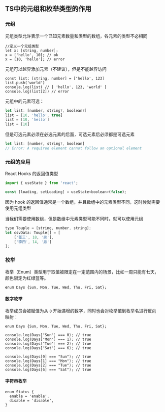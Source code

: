 ## TS中的元组和枚举类型的作用 

### 元组

元组类型允许表示一个已知元素数量和类型的数组，各元素的类型不必相同

```tsx
//定义一个元组类型
let x: [string, number];
x = ['hello', 10]; // ok
x = [10, 'hello']; // error
```

元组可以越界添加元素（不建议），但是不能越界访问

```tsx
const list: [string, number] = ['hello', 123]
list.push('world')
console.log(list) // [ 'hello', 123, 'world' ]
console.log(list[2]) // error
```

元组中的元素可选：

```js
let list: [number, string?, boolean?]
list = [10, 'hello', true]
list = [10, 'hello']
list = [10]
```

但是可选元素必须在必选元素的后面，可选元素后必须都是可选元素

```js
let list: [number, string?, boolean] 
// Error: A required element cannot follow an optional element
```

### 元组的应用

React Hooks 的返回值类型

```js
import { useState } from 'react';

const [loading, setLoading] = useState<boolean>(false); 
```

因为 hook 的返回值通常是一个数组，并且数组中的元素类型不同，这时候就需要使用元组类型

当我们需要使用数组，但是数组中元素类型可能不同时，就可以使用元组

```js
type Touple = [string, number, string];
let csvData: Touple[] = [
    ['张三', 18, '男'], 
    ['李四', 14, '男']
];
```





### 枚举

枚举（Enum）类型用于取值被限定在一定范围内的场景，比如一周只能有七天，颜色限定为红绿蓝等。

```tsx
enum Days {Sun, Mon, Tue, Wed, Thu, Fri, Sat};
```

#### 数字枚举

枚举成员会被赋值为从 `0` 开始递增的数字，同时也会对枚举值到枚举名进行反向映射：

```tsx
enum Days {Sun, Mon, Tue, Wed, Thu, Fri, Sat};

console.log(Days["Sun"] === 0); // true
console.log(Days["Mon"] === 1); // true
console.log(Days["Tue"] === 2); // true
console.log(Days["Sat"] === 6); // true

console.log(Days[0] === "Sun"); // true
console.log(Days[1] === "Mon"); // true
console.log(Days[2] === "Tue"); // true
console.log(Days[6] === "Sat"); // true
```

#### 字符串枚举

```tsx
enum Status {
  enable = 'enable',
  disable = 'disable',
}
```

